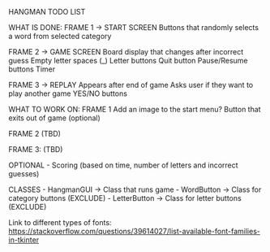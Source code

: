 HANGMAN TODO LIST

WHAT IS DONE:
FRAME 1 -> START SCREEN
Buttons that randomly selects a word from selected category

FRAME 2 -> GAME SCREEN
Board display that changes after incorrect guess
Empty letter spaces (_)
Letter buttons
Quit button
Pause/Resume buttons
Timer

FRAME 3 -> REPLAY
Appears after end of game
Asks user if they want to play another game
YES/NO buttons


WHAT TO WORK ON:
FRAME 1
Add an image to the start menu?
Button that exits out of game (optional)

FRAME 2
(TBD)

FRAME 3:
(TBD)

OPTIONAL
	- Scoring (based on time, number of letters and incorrect guesses)


CLASSES
	- HangmanGUI   -> Class that runs game
	- WordButton   -> Class for category buttons (EXCLUDE)
	- LetterButton -> Class for letter buttons (EXCLUDE)


Link to different types of fonts:
https://stackoverflow.com/questions/39614027/list-available-font-families-in-tkinter


